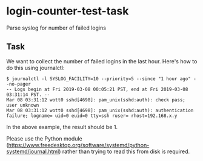 # login-counter-test-task
Parse syslog for number of failed logins

## Task

We want to collect the number of failed logins in the last hour. Here's how to do this using journalctl:

```
$ journalctl -l SYSLOG_FACILITY=10 --priority=5 --since "1 hour ago" --no-pager
-- Logs begin at Fri 2019-03-08 00:05:21 PST, end at Fri 2019-03-08 03:31:14 PST. --
Mar 08 03:31:12 wott0 sshd[4698]: pam_unix(sshd:auth): check pass; user unknown
Mar 08 03:31:12 wott0 sshd[4698]: pam_unix(sshd:auth): authentication failure; logname= uid=0 euid=0 tty=ssh ruser= rhost=192.168.x.y
```

In the above example, the result should be 1.

Please use the Python module (https://www.freedesktop.org/software/systemd/python-systemd/journal.html) rather than trying to read this from disk is required.
